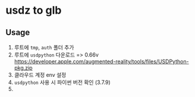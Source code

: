 # usdz to glb

## Usage
1. 루트에 `tmp`, `auth` 폴더 추가
2. 루트에 `usdpython` 다운로드 => 0.66v https://developer.apple.com/augmented-reality/tools/files/USDPython-pkg.zip
3. 클라우드 계정 env 설정
4. `usdpython` 사용 시 파이썬 버전 확인 (3.7.9)
5. 
